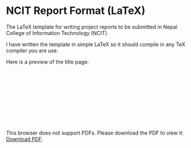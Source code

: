 # NCIT Report Format (LaTeX)
The LaTeX template for writing project reports to be submitted in Nepal College of Information Technology (NCIT).

I have written the template in simple LaTeX so it should compile in any TeX compiler you are use.

Here is a preview of the title page:

<object data="https://github.com/theoctober19th/NCIT-Report-Format-LaTeX/blob/master/preview.pdf" type="application/pdf" width="700px" height="700px">
    <embed src="https://github.com/theoctober19th/NCIT-Report-Format-LaTeX/blob/master/preview.pdf">
        <p>This browser does not support PDFs. Please download the PDF to view it: <a href="http://yoursite.com/the.pdf">Download PDF</a>.</p>
    </embed>
</object>
